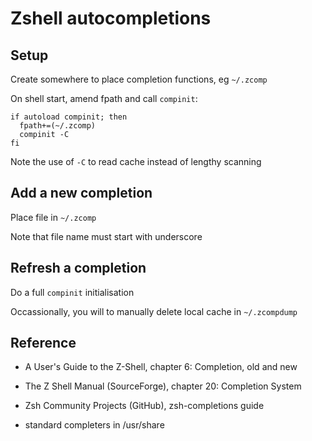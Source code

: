 # Zshell autocompletions

## Setup

Create somewhere to place completion functions, eg `~/.zcomp`

On shell start, amend fpath and call `compinit`:

    if autoload compinit; then
      fpath+=(~/.zcomp)
      compinit -C
    fi

Note the use of `-C` to read cache instead of lengthy scanning

## Add a new completion

Place file in `~/.zcomp`

Note that file name must start with underscore

## Refresh a completion

Do a full `compinit` initialisation

Occassionally, you will to manually delete local cache in `~/.zcompdump`

## Reference

- A User's Guide to the Z-Shell, chapter 6: Completion, old and new

- The Z Shell Manual (SourceForge), chapter 20: Completion System

- Zsh Community Projects (GitHub), zsh-completions guide

- standard completers in /usr/share
